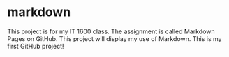 # markdown
This project is for my IT 1600 class. 
The assignment is called Markdown Pages on GitHub.
This project will display my use of Markdown.
This is my first GitHub project!
